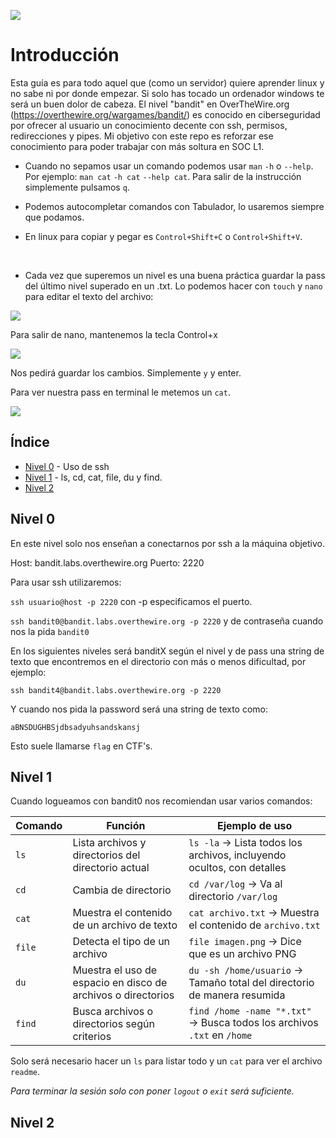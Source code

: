 ![](https://github.com/david-garcia-sec/OverTheWire-Bandit-Notes/blob/7ddd862895a1d0ea244b3cfb1ba19400418d0652/images/otw-bandit.jpg)
# Introducción

Esta guía es para todo aquel que (como un servidor) quiere aprender linux y no sabe ni por donde empezar. Si solo has tocado un ordenador windows te será un buen dolor de cabeza.
El nivel "bandit" en OverTheWire.org (https://overthewire.org/wargames/bandit/) es conocido en ciberseguridad por ofrecer al usuario un conocimiento decente con ssh, permisos, redirecciones y pipes. Mi objetivo con este repo es reforzar ese conocimiento para poder trabajar con más soltura en SOC L1.

- Cuando no sepamos usar un comando podemos usar ``man`` ``-h`` o ``--help``.
Por ejemplo: ``man cat`` ``-h cat`` ``--help cat``. Para salir de la instrucción simplemente pulsamos ``q``.

- Podemos autocompletar comandos con Tabulador, lo usaremos siempre que podamos.
- En linux para copiar y pegar es ``Control+Shift+C`` o ``Control+Shift+V``.

<br>

- Cada vez que superemos un nivel es una buena práctica guardar la pass del último nivel superado en un .txt. Lo podemos hacer con ``touch`` y ``nano`` para editar el texto del archivo:

  
![](https://github.com/david-garcia-sec/OverTheWire-Bandit-SOC-L1/blob/2fdfe4ef0e68ace3c62fcef3b13b1a8403ce97a8/images/touch.png)

Para salir de nano, mantenemos la tecla Control+x

![](https://github.com/david-garcia-sec/OverTheWire-Bandit-SOC-L1/blob/main/images/touch%202.png?raw=true)

Nos pedirá guardar los cambios. Simplemente ``y`` y enter.

Para ver nuestra pass en terminal le metemos un ``cat``.

![](https://github.com/david-garcia-sec/OverTheWire-Bandit-SOC-L1/blob/main/images/touch3.png?raw=true)

## Índice
- [Nivel 0](#nivel-0) - Uso de ssh
- [Nivel 1](#nivel-1) - ls, cd, cat, file, du y find.
- [Nivel 2](#nivel-2)

## Nivel 0
En este nivel solo nos enseñan a conectarnos por ssh a la máquina objetivo.

Host: bandit.labs.overthewire.org
Puerto: 2220

Para usar ssh utilizaremos:

``ssh usuario@host -p 2220`` con -p especificamos el puerto.

``ssh bandit0@bandit.labs.overthewire.org -p 2220`` y de contraseña cuando nos la pida ``bandit0``


En los siguientes niveles será banditX según el nivel y de pass una string de texto que encontremos en el directorio con más o menos dificultad, por ejemplo:

``ssh bandit4@bandit.labs.overthewire.org -p 2220``

Y cuando nos pida la password será una string de texto como:

``aBNSDUGHBSjdbsadyuhsandskansj``

Esto suele llamarse ``flag`` en CTF's.

## Nivel 1

Cuando logueamos con bandit0 nos recomiendan usar varios comandos:

| Comando | Función                                                      | Ejemplo de uso                                                          |
| ------- | ------------------------------------------------------------ | ----------------------------------------------------------------------- |
| `ls`    | Lista archivos y directorios del directorio actual           | `ls -la` → Lista todos los archivos, incluyendo ocultos, con detalles   |
| `cd`    | Cambia de directorio                                         | `cd /var/log` → Va al directorio `/var/log`                             |
| `cat`   | Muestra el contenido de un archivo de texto                  | `cat archivo.txt` → Muestra el contenido de `archivo.txt`               |
| `file`  | Detecta el tipo de un archivo                                | `file imagen.png` → Dice que es un archivo PNG                          |
| `du`    | Muestra el uso de espacio en disco de archivos o directorios | `du -sh /home/usuario` → Tamaño total del directorio de manera resumida |
| `find`  | Busca archivos o directorios según criterios                 | `find /home -name "*.txt"` → Busca todos los archivos `.txt` en `/home` |

Solo será necesario hacer un ``ls`` para listar todo y un ``cat`` para ver el archivo ``readme``.

*Para terminar la sesión solo con poner ``logout`` o ``exit`` será suficiente.*

## Nivel 2

